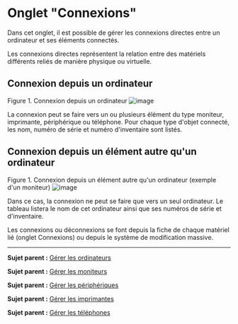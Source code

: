 Onglet "Connexions"
===================

Dans cet onglet, il est possible de gérer les connexions directes entre un ordinateur et ses éléments connectés.

Les connexions directes représentent la relation entre des matériels différents reliés de manière physique ou virtuelle.

Connexion depuis un ordinateur
------------------------------
Figure 1. Connexion depuis un ordinateur
![image](docs/image/connexion_computer.png)

La connexion peut se faire vers un ou plusieurs élément du type moniteur, imprimante, périphérique ou téléphone.
Pour chaque type d'objet connecté, les nom, numéro de série et numéro d'inventaire sont listés. 


Connexion depuis un élément autre qu'un ordinateur
--------------------------------------------------

Figure 1. Connexion depuis un élément autre qu'un ordinateur (exemple d'un moniteur)
![image](docs/image/connexion_monitor.png)

Dans ce cas, la connexion ne peut se faire que vers un seul ordinateur.
Le tableau listera le nom de cet ordinateur ainsi que ses numéros de série et d'inventaire.


Les connexions ou déconnexions se font depuis la fiche de chaque matériel lié (onglet Connexions) ou depuis le système de modification massive.

--------
**Sujet parent :** [Gérer les ordinateurs](index.php?fr/03_Module_Parc/04_Gérer_les_ordinateurs.md "Les ordinateurs se gèrent depuis le menu Parc > Ordinateurs")

**Sujet parent :** [Gérer les moniteurs](index.php?fr/03_Module_Parc/05_Gérer_les_moniteurs.md "Les moniteurs se gèrent depuis le menu Parc > Moniteurs")

**Sujet parent :** [Gérer les périphériques](index.php?fr/03_Module_Parc/08_Gérer_les_périphériques.md "Les périphériques se gèrent depuis le menu Parc > Périphériques")

**Sujet parent :** [Gérer les
imprimantes](../glpi/inventory_printer.html "Les imprimantes se gèrent depuis le menu Parc > Imprimantes")

**Sujet parent :** [Gérer les
téléphones](../glpi/inventory_phone.html "Les téléphones se gèrent depuis le menu Parc > Téléphones ;")
